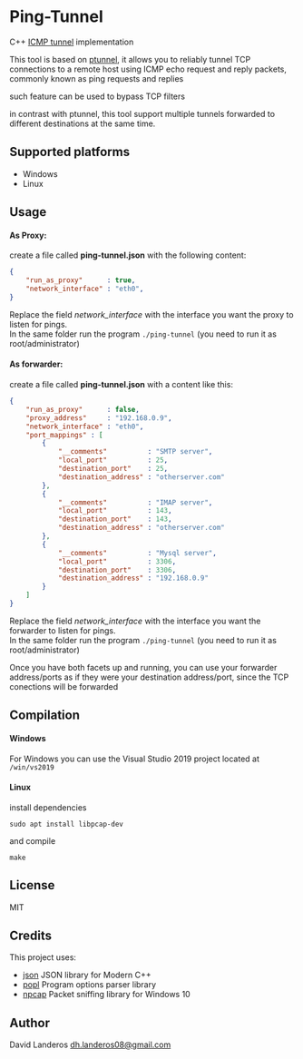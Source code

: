 # Ping-Tunnel
C++ [ICMP tunnel](https://en.wikipedia.org/wiki/ICMP_tunnel) implementation

This tool is based on [ptunnel](https://www.mit.edu/afs.new/sipb/user/golem/tmp/ptunnel-0.61.orig/web/), it allows you to reliably tunnel TCP connections to a remote host using ICMP echo request and reply packets, commonly known as ping requests and replies

such feature can be used to bypass TCP filters

in contrast with ptunnel, this tool support multiple tunnels forwarded to different destinations at the same time.

## Supported platforms
- Windows
- Linux

## Usage
#### As Proxy:
create a file called **ping-tunnel.json** with the following content:
```json
{
    "run_as_proxy"      : true,
    "network_interface" : "eth0",
}
```
Replace the field *network_interface* with the interface you want the proxy to listen for pings.  
In the same folder run the program ```./ping-tunnel``` (you need to run it as root/administrator)

#### As forwarder:
create a file called **ping-tunnel.json** with a content like this:
```json
{
    "run_as_proxy"      : false,
    "proxy_address"     : "192.168.0.9",
    "network_interface" : "eth0",
    "port_mappings" : [
        {
            "__comments"          : "SMTP server",
            "local_port"          : 25,
            "destination_port"    : 25,
            "destination_address" : "otherserver.com"
        },
        {
            "__comments"          : "IMAP server",
            "local_port"          : 143,
            "destination_port"    : 143,
            "destination_address" : "otherserver.com"
        },
        {
            "__comments"          : "Mysql server",
            "local_port"          : 3306,
            "destination_port"    : 3306,
            "destination_address" : "192.168.0.9"
        }
    ]
}
```
Replace the field *network_interface* with the interface you want the forwarder to listen for pings.  
In the same folder run the program ```./ping-tunnel``` (you need to run it as root/administrator)

Once you have both facets up and running, you can use your forwarder address/ports as if they were your destination address/port, since the TCP conections will be forwarded

## Compilation
#### Windows
For Windows you can use the Visual Studio 2019 project located at ```/win/vs2019```

#### Linux
install dependencies
```
sudo apt install libpcap-dev
```
and compile
```
make
```

## License
MIT

## Credits
This project uses:
- [json](https://github.com/nlohmann/json) JSON library for Modern C++
- [popl](https://github.com/badaix/popl) Program options parser library
- [npcap](https://nmap.org/npcap/) Packet sniffing library for Windows 10

## Author
David Landeros <dh.landeros08@gmail.com>
